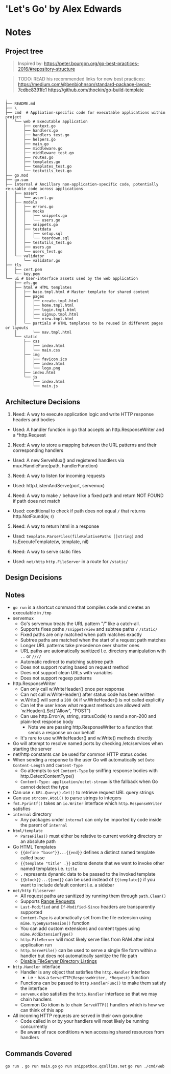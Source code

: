 # 'Let's Go' by Alex Edwards
# Notes

## Project tree
> Inspired by: https://peter.bourgon.org/go-best-practices-2016/#repository-structure

> TODO: READ his recommended links for new best practices:
> https://medium.com/@benbjohnson/standard-package-layout-7cdbc8391fc1
> https://github.com/thockin/go-build-template
```
.
├── README.md
├── \
├── cmd  # Appliation-specific code for executable applications within project
│   └── web # Executable application
│       ├── context.go
│       ├── handlers.go
│       ├── handlers_test.go
│       ├── helpers.go
│       ├── main.go
│       ├── middleware.go
│       ├── middleware_test.go
│       ├── routes.go
│       ├── templates.go
│       ├── templates_test.go
│       └── testutils_test.go
├── go.mod
├── go.sum
├── internal # Ancillary non-application-specific code, potentially re-usable code across applications
│   ├── assert
│   │   └── assert.go
│   ├── models
│   │   ├── errors.go
│   │   ├── mocks
│   │   │   ├── snippets.go
│   │   │   └── users.go
│   │   ├── snippets.go
│   │   ├── testdata
│   │   │   ├── setup.sql
│   │   │   └── teardown.sql
│   │   ├── testutils_test.go
│   │   ├── users.go
│   │   └── users_test.go
│   └── validator
│       └── validator.go
├── tls
│   ├── cert.pem
│   └── key.pem
└── ui # User-interface assets used by the web application
    ├── efs.go
    ├── html # HTML templates
    │   ├── base.tmpl.html # Master template for shared content
    │   ├── pages
    │   │   ├── create.tmpl.html
    │   │   ├── home.tmpl.html
    │   │   ├── login.tmpl.html
    │   │   ├── signup.tmpl.html
    │   │   └── view.tmpl.html
    │   └── partials # HTML templates to be reused in different pages or layouts
    │       └── nav.tmpl.html
    └── static
        ├── css
        │   ├── index.html
        │   └── main.css
        ├── img
        │   ├── favicon.ico
        │   ├── index.html
        │   └── logo.png
        ├── index.html
        └── js
            ├── index.html
            └── main.js
```

## Architecture Decisions
1. Need: A way to execute application logic and write HTTP response headers and bodies
- Used: A handler function in go that accepts an http.ResponseWriter and a *http.Request
2. Need: A way to store a mapping between the URL patterns and their corresponding handlers
- Used: A new ServeMux() and registered handlers via mux.HandleFunc(path, handlerFunction)
3. Need: A way to listen for incoming requests
- Used: http.ListenAndServe(port, servemux)
4. Need: A way to make `/` behave like a fixed path and return NOT FOUND if path does not match
- Used: conditional to check if path does not equal `/` that returns http.NotFound(w, r)
5. Need: A way to return html in a response
- Used: `template.ParseFiles(fileRelativePaths []string)` and ts.ExecuteTemplate(w, template, nil)
6. Need: A way to serve static files
- Used: `net/http` `http.FileServer` in a route for `/static/`

## Design Decisions

## Notes
- `go run` is a shortcut command that compiles code and creates an executable in `/tmp`
- servemux
  - Go's servemux treats the URL pattern "/" like a catch-all.
  - Supports fixes paths `/snippet/view` and subtree paths `/` `/static/`
  - Fixed paths are only matched when path matches exactly
  - Subtree paths are matched when the start of a request path matches
  - Longer URL patterns take precedence over shorter ones
  - URL paths are automatically sanitized I.e. directory manipulation with `..` or `////`
  - Automatic redirect to matching subtree path
  - Does not support routing based on request method
  - Does not support clean URLs with variables
  - Does not support regexp patterns
- http.ResponseWriter
  - Can only call w.WriteHeader() once per response
  - Can not call w.WriteHeader() after status code has been written
  - w.Write() will send a `200 OK` if w.WriteHeader() is not called explicitly
  - Can let the user know what request methods are allowed with `w.Header().Set("Allow", "POST")
  - Can use http.Error(w, string, statusCode) to send a non-200 and plain-text response body
    - Note we are passing http.ResponseWriter to a function that sends a response on our behalf
  - It's rare to use w.WriteHeader() and w.Write() methods directly
- Go will attempt to resolve named ports by checking /etc/services when starting the server
- net/http constants can be used for common HTTP status codes
- When sending a response to the user Go will automatically set `Date` `Content-Length` and `Content-Type`
  - Go attempts to set `Content-Type` by sniffing response bodies with http.DetectContentType()
  - `Content-Type: application/octet-stream` is the fallback when Go cannot detect the type
- Can use `r.URL.Query().Get()` to retrieve request URL query strings
- Can use `strconv.Atoi()` to parse strings to integers
- `fmt.Fprintf()` takes an `io.Writer` interface which `http.ResponseWriter` satisfies
- `internal` directory
  - Any packages under `internal` can only be imported by code inside the parent of `internal`
- `html/template`
  - `ParseFiles()` must either be relative to current working directory or an absolute path
- Go HTML Templates
  - `{{define "base"}}...{{end}}` defines a distinct named template called base
  - `{{template "title" .}}` actions denote that we want to invoke other named templates i.e. `title`
  - `.` represents dynamic data to be passed to the invoked template
  - `{{block}}...{{end}}` can be used instead of `{{template}}` if you want to include default content i.e. a sidebar
- `net/http` `fileserver`
  - All request paths are sanitized by running them through `path.Clean()`
  - Supports [Range Requests](https://benramsey.com/blog/2008/05/206-partial-content-and-range-requests/)
  - `Last-Modified` and `If-Modified-Since` headers are transparently supported
  - `Content-Type` is automatically set from the file extension using `mime.TypeByExtension()` function
  - You can add custom extensions and content types using `mime.AddExtensionType()`
  - `http.FileServer` will most likely serve files from RAM after inital application run
  - `http.ServeFile()` can be used to serve a single file form within a handler but does not automatically sanitize the file path
  - [Disable FileServer Directory Listings](https://www.alexedwards.net/blog/disable-http-fileserver-directory-listings)
- `http.Handler` interface
  - Handler is any object that satisfies the `http.Handler` interface
    - i.e - has a `ServeHTTP(ResponseWriter, *Request)` function
  - Functions can be passed to `http.HandlerFunc()` to make them satisfy the interface
  - `servemux` also satisfies the `http.Handler` interface so that we may chain handlers
  - Common Go idiom is to chain `ServeHTTP()` handlers which is how we can think of this app
- All incoming HTTP requests are served in their own goroutine
  - Code called in or by your handlers will most likely be running concurrently
  - Be aware of race conditions when accessing shared resources from handlers


## Commands Covered
`go run .`
`go run main.go`
`go run snippetbox.qcollins.net`
`go run ./cmd/web`
